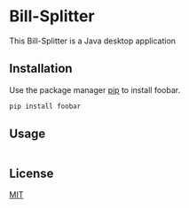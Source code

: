 # Bill-Splitter

This Bill-Splitter is a Java desktop application 

## Installation

Use the package manager [pip](https://pip.pypa.io/en/stable/) to install foobar.

```bash
pip install foobar
```

## Usage

```java

```

## License

[MIT](https://choosealicense.com/licenses/mit/)